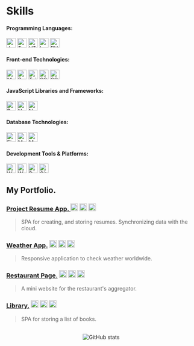 
# Skills
#### Programming Languages:
<p>
<img alt="JavaScript" src="https://img.shields.io/badge/-JavaScript-F7DF1E?style=flat-square&logo=javascript&logoColor=black" height="25"/>
<img alt="TypeScript" src="https://img.shields.io/badge/-TypeScript-3178C6?style=flat-square&logo=typescript&logoColor=white" height="25"/>
<img alt="HTML5" src="https://img.shields.io/badge/-HTML5-E34F26?style=flat-square&logo=html5&logoColor=white" height="25" />
<img alt="Lua" src="https://img.shields.io/badge/-Lua-2C2D72?style=flat-square&logo=lua&logoColor=white" height="25"/>
<img alt="PHP" src="https://img.shields.io/badge/-PHP-777BB4?style=flat-square&logo=php&logoColor=white" height="25"/>
</p>

#### Front-end Technologies:
<p>
<img alt="Material UI" src="https://img.shields.io/badge/-Material%20UI-0081CB?style=flat-square&logo=material-ui&logoColor=white" height="25"/>
<img alt="Bootstrap" src="https://img.shields.io/badge/-Bootstrap-7952B3?style=flat-square&logo=bootstrap&logoColor=white" height="25"/>
<img alt="Tailwind CSS" src="https://img.shields.io/badge/-Tailwind%20CSS-38B2AC?style=flat-square&logo=tailwind-css&logoColor=white" height="25"/>
<img alt="CSS3" src="https://img.shields.io/badge/-CSS3-1572B6?style=flat-square&logo=css3&logoColor=white" height="25" />
<img alt="SCSS" src="https://img.shields.io/badge/-SASS/SCSS-CC6699?style=flat-square&logo=sass&logoColor=white" height="25" />
</p>

#### JavaScript Libraries and Frameworks:
<p>
<img alt="React" src="https://img.shields.io/badge/-React-61DAFB?style=flat-square&logo=react&logoColor=black" height="25" />
<img alt="Node.js" src="https://img.shields.io/badge/-Node.js-339933?style=flat-square&logo=node.js&logoColor=white" height="25" />
<img alt="Next.js" src="https://img.shields.io/badge/-Next.js-000000?style=flat-square&logo=next.js&logoColor=white" height="25" />
</p>

#### Database Technologies:
<p>
<img alt="Firebase" src="https://img.shields.io/badge/-Firebase-FFCA28?style=flat-square&logo=firebase&logoColor=black" height="25" />
<img alt="MySQL" src="https://img.shields.io/badge/-MySQL-4479A1?style=flat-square&logo=mysql&logoColor=white" height="25" />
<img alt="MongoDB" src="https://img.shields.io/badge/-MongoDB-47A248?style=flat-square&logo=mongodb&logoColor=white" height="25" />
</p>

#### Development Tools & Platforms:
<p>
<img alt="Wordpress" src="https://img.shields.io/badge/-Wordpress-21759B?style=flat-square&logo=wordpress&logoColor=white" height="25" />
<img alt="Webpack" src="https://img.shields.io/badge/-Webpack-8DD6F9?style=flat-square&logo=webpack&logoColor=black" height="25" />
<img alt="Docker" src="https://img.shields.io/badge/-Docker-2496ED?style=flat-square&logo=docker&logoColor=white" height="25" />
<img alt="Git" src="https://img.shields.io/badge/-Git-F05032?style=flat-square&logo=git&logoColor=white" height="25" />
</p>

## My Portfolio.

### [ Project Resume App. ](https://github.com/ocnm/sb-cvapp) <img alt="React" src="https://img.shields.io/badge/-React-61DAFB?style=flat-square&logo=react&logoColor=black" height="20" /> <img alt="Material UI" src="https://img.shields.io/badge/-Material%20UI-0081CB?style=flat-square&logo=material-ui&logoColor=white" height="20"/> <img alt="Firebase" src="https://img.shields.io/badge/-Firebase-FFCA28?style=flat-square&logo=firebase&logoColor=black" height="20" />

> SPA for creating, and storing resumes. Synchronizing data with the cloud.


### [Weather App.](https://github.com/ocnm/sb-weather/) <img alt="JavaScript" src="https://img.shields.io/badge/-JavaScript-F7DF1E?style=flat-square&logo=javascript&logoColor=black" height="20"/> <img alt="Bootstrap" src="https://img.shields.io/badge/-Bootstrap-7952B3?style=flat-square&logo=bootstrap&logoColor=white" height="20"/> <img alt="Webpack" src="https://img.shields.io/badge/-Webpack-8DD6F9?style=flat-square&logo=webpack&logoColor=black" height="20" />

> Responsive application to check weather worldwide.

### [Restaurant Page.](https://github.com/ocnm/sb-restaurant/) <img alt="JavaScript" src="https://img.shields.io/badge/-JavaScript-F7DF1E?style=flat-square&logo=javascript&logoColor=black" height="20"/> <img alt="SCSS" src="https://img.shields.io/badge/-SCSS-CC6699?style=flat-square&logo=sass&logoColor=white" height="20" /> <img alt="Webpack" src="https://img.shields.io/badge/-Webpack-8DD6F9?style=flat-square&logo=webpack&logoColor=black" height="20" />

> A mini website for the restaurant's aggregator.

### [Library.](https://github.com/ocnm/sb-library/) <img alt="JavaScript" src="https://img.shields.io/badge/-JavaScript-F7DF1E?style=flat-square&logo=javascript&logoColor=black" height="20"/> <img alt="SCSS" src="https://img.shields.io/badge/-SCSS-CC6699?style=flat-square&logo=sass&logoColor=white" height="20" /> <img alt="Webpack" src="https://img.shields.io/badge/-Webpack-8DD6F9?style=flat-square&logo=webpack&logoColor=black" height="20" />

> SPA for storing a list of books.


<p align="center">
<br/>
<img alt="GitHub stats" src="https://github-readme-stats.vercel.app/api?username=ocnm&show_icons=true&theme=radical"/>
</p>

